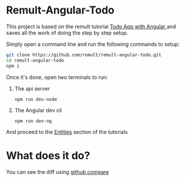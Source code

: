 # Remult-Angular-Todo

This project is based on the remult tutorial  [Todo App with Angular
](https://remult.github.io/guide/setup-angular.html) and saves all the work of doing the step by step setup.

Simply open a command line and run the following commands to setup:
```sh
git clone https://github.com/remult/remult-angular-todo.git
cd remult-angular-todo
npm i
```

Once it's done, open two terminals to run:
1. The api server
   ```
   npm run dev-node
   ```
2. The Angular dev cli
   ``` 
   npm run dev-ng
   ```

And proceed to the [Entities](https://remult.github.io/guide/setup-remult.html#entities) section of the tutorials

# What does it do?
You can see the diff using [github compare](https://github.com/remult/remult-angular-todo/compare/first-commit...master)

